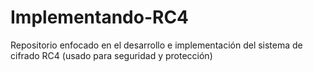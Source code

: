 Implementando-RC4
=================

Repositorio enfocado en el desarrollo e implementación del sistema de cifrado RC4 (usado para seguridad y protección)

